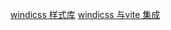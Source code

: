 [windicss 样式库](https://windicss.org/features/)
[windicss 与vite 集成](https://windicss.org/integrations/vite.html)
